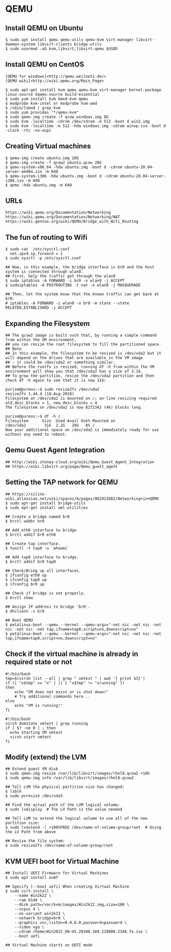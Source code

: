 QEMU
====

## Install QEMU on Ubuntu

    $ sudo apt install qemu qemu-utils qemu-kvm virt-manager libvirt-daemon-system libvirt-clients bridge-utils
    $ sudo usermod -aG kvm,libvirt,libvirt-qemu $USER

## Install QEMU on CentOS

    [QEMU for windows]<http://qemu.weilnetz.de/>
    [QEMU wiki]<http://wiki.qemu.org/Main_Page>

    $ sudo apt-get install kvm qemu qemu-kvm virt-manager kernel-package linux-source kqemu-source build-essential
    $ sudo yum install kvm kmod-kvm qemu
    $ modprobe kvm-intel or modprobe kvm-amd
    $ /sbin/lsmod | grep kvm
    $ sudo yum provides "*/qemu-kvm"
    $ sudo qemu-img create –f qcow windows.img 8G
    $ sudo kvm -localtime -cdrom /dev/cdrom -m 512 -boot d win2.img
    $ sudo kvm -localtime -m 512 -hda windows.img -cdrom winxp.iso -boot d -clock -rtc -no-acpi

## Creating Virtual machines

    $ qemu-img create ubuntu.img 20G
    $ qemu-img create -f qcow2 ubuntu.qcow 20G
    $ qemu-system-x86_64 -hda ubuntu.img -boot d -cdrom ubuntu-20.04-server-amd64.iso -m 640
    $ qemu-system-i386 -hda ubuntu.img -boot d -cdrom ubuntu-20.04-server-i386.iso -m 640
    $ qemu -hda ubuntu.img -m 640

## URLs

    https://wiki.qemu.org/Documentation/Networking
    https://wiki.qemu.org/Documentation/Networking/NAT
    https://wiki.gentoo.org/wiki/QEMU/Bridge_with_Wifi_Routing

## The fun of routing to Wifi

    $ sudo cat  /etc/sysctl.conf
      net.ipv4.ip_forward = 1
    $ sudo sysctl -p /etc/sysctl.conf

    ## Now, in this example, the bridge interface is br0 and the host system is connected through wlan0.
    ## First, help the traffic get through the wlan0
    $ sudo iptables -A FORWARD -i br0 -o wlan0 -j ACCEPT
    $ sudoiptables -A POSTROUTING -t nat -o wlan0 -j MASQUERADE

    ## Then, let the system know that the known traffic can get back at br0:
    # iptables -A FORWARD -i wlan0 -o br0 -m state --state RELATED,ESTABLISHED -j ACCEPT

## Expanding the Filesystem

    ## The qcow2 image is built such that, by running a simple command from within the VM environment,
    ## you can resize the root filesystem to fill the partitioned space.
    ## Note
    ## In this example, the filesystem to be resized is /dev/vda2 but it will depend on the drives that are available in the VM image
    ## – it could be /dev/sda2 or something similar.
    ## Before the rootfs is resized, running df -h from within the VM environment will show you that /dev/vda2 has a size of 3.1G.
    ## To grow the partition, resize the /dev/vda2 partition and then check df -h again to see that it is now 31G:

    purism@pureos:~$ sudo resize2fs /dev/vda2
    resize2fs 1.44.4 (18-Aug-2018)
    Filesystem at /dev/vda2 is mounted on /; on-line resizing required
    old_desc_blocks = 1, new_desc_blocks = 4
    The filesystem on /dev/vda2 is now 8172342 (4k) blocks long.

    purism@pureos:~$ df -h /
    Filesystem      Size  Used Avail Use% Mounted on
    /dev/vda2        31G  2.2G   28G   8% /
    Now your additional space on /dev/vda2 is immediately ready for use without any need to reboot.

## Qemu Guest Agent Integration

    ## http://wiki.stoney-cloud.org/wiki/Qemu_Guest_Agent_Integration
    ## https://wiki.libvirt.org/page/Qemu_guest_agent

## Setting the TAP network for QEMU

    ## https://xilinx-wiki.atlassian.net/wiki/spaces/A/pages/862912682/Networking+in+QEMU
    $ sudo apt-get install bridge-utils
    $ sudo apt-get install uml-utilities

    ## Create a bridge named br0
    $ brctl addbr br0

    ## Add eth0 interface to bridge
    $ brctl addif br0 eth0

    ## Create tap interface.
    $ tunctl -t tap0 -u `whoami`

    ## Add tap0 interface to bridge.
    $ brctl addif br0 tap0

    ## Check/Bring up all interfaces.
    $ ifconfig eth0 up
    $ ifconfig tap0 up
    $ ifconfig br0 up

    ## Check if bridge is set properly.
    $ brctl show

    ## Assign IP address to bridge 'br0'.
    $ dhclient -v br0

    ## Boot QEMU
    $ petalinux-boot --qemu --kernel --qemu-args="-net nic -net nic -net nic -net nic -net tap,ifname=tap0,script=no,downscript=no"
    $ petalinux-boot --qemu --kernel --qemu-args="-net nic -net nic -net tap,ifname=tap0,script=no,downscript=no"

## Check if the virtual machine is already in required state or not

    #!/bin/bash
    tmp=$(virsh list --all | grep " vmtest " | awk '{ print $3}')
    if ([ "x$tmp" == "x" ] || [ "x$tmp" != "xrunning" ])
    then
        echo "VM does not exist or is shut down!"
        # Try additional commands here...
    else
        echo "VM is running!"
    fi

    #!/bin/bash
    virsh domstate vmtest | grep running
    if [ $? -ne 0 ] ; then
      echo Starting VM vmtest
      virsh start vmtest
    fi

## Modify (extend) the LVM

    ## Extend guest VM disk
    $ sudo qemu-img resize /var/lib/libvirt/images/rhel8.qcow2 +10G
    $ sudo qemu-img info /var/lib/libvirt/images/rhel8.qcow2

    ## Tell LVM the physical partition size has changed:
    $ lsblk
    $ sudo pvresize /dev/sda3

    ## Find the actual path of the LVM logical volume:
    $ sudo lvdisplay  # The LV Path is the value needed

    ## Tell LVM to extend the logical volume to use all of the new partition size:
    $ sudo lvextend -l +100%FREE /dev/name-of-volume-group/root  # Using the LV Path from above

    ## Resize the file system:
    $ sudo resize2fs /dev/name-of-volume-group/root

## KVM UEFI boot for Virtual Machine

    ## Install UEFI Firmware for Virtual Machines
    $ sudo apt install ovmf

    ## Specify [--boot uefi] When creating Virtual Machine
    $ sudo virt-install \
        --name Win2k22 \
        --ram 6144 \
        --disk path=/var/kvm/images/Win2k22.img,size=100 \
        --vcpus 4 \
        --os-variant win2k22 \
        --network bridge=br0 \
        --graphics vnc,listen=0.0.0.0,password=password \
        --video vga \
        --cdrom /home/Win2022_EN-US_20348.169.210806-2348.fe.iso \
        --boot uefi

    ## Virtual Machine starts on UEFI mode
